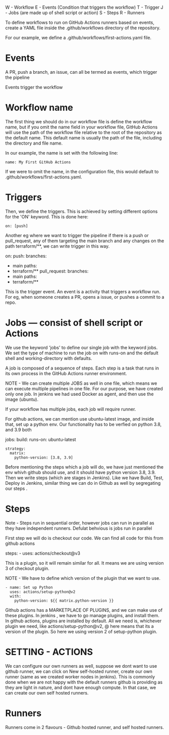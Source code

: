 

W - Workflow
E - Events (Condition that triggers the workflow)
T - Trigger
J - Jobs (are made up of shell script or action)
S - Steps
R - Runners

To define workflows to run on GitHub Actions runners based on events, create a YAML file inside the .github/workflows directory of the repository. 

For our example, we define a .github/workflows/first-actions.yaml file.

# Events 

A PR, push a branch, an issue, can all be termed as events, which trigger the pipeline

Events trigger the workflow

# Workflow name

The first thing we should do in our workflow file is define the workflow name, but if you omit the name field in your workflow file, GitHub Actions will use the path of the workflow file relative to the root of the repository as the default name. This default name is usually the path of the file, including the directory and file name.

In our example, the name is set with the following line:

    name: My First GitHub Actions

If we were to omit the name, in the configuration file, this would default to .github/workflows/first-actions.yaml.

# Triggers

Then, we define the triggers. This is achieved by setting different options for the 'ON' keyword. 
This is done here:

    on: [push]


Another eg where we want to trigger the pipeline if there is a push or pull_request, any of them targeting the main branch and any changes on the path terraform/**, we can write trigger in this way.

on:
 push:
   branches:
   - main
   paths:
   - terraform/**
 pull_request:
   branches:
   - main
   paths:
   - terraform/**


This is the trigger event. An event is a activity that triggers a workflow run. For eg, when someone creates a PR, opens a issue, or pushes a commit to a repo.


# Jobs — consist of shell script or Actions

We use the keyword 'jobs' to define our single job with the keyword jobs. We set the type of machine to run the job on with runs-on and the default shell and working-directory with defaults.

A job is composed of a sequence of steps. Each step is a task that runs in its own process in the GitHub Actions runner environment.

NOTE - We can create multiple JOBS as well in one file, which means we can execute multiple pipelines in one file. For our purpose, we have created only one job. In jenkins we had used Docker as agent, and then use the image (ubuntu).

If your workflow has multiple jobs, each job will require runner.

For github actions, we can mention use ubuntu-latest image, and inside that, set up a python env. Our functionality has to be verfied on python 3.8, and 3.9 both

jobs:
  build:
    runs-on: ubuntu-latest

    strategy:
      matrix:
        python-version: [3.8, 3.9]

Before mentioning the steps which a job will do, we have just mentioned the env whivh github should use, and it should have python version 3.8, 3.9. Then we write steps (which are stages in Jenkins). Like we have Build, Test, Deploy in Jenkins, similar thing we can do in Github as well by segregating our steps .

# Steps

Note - Steps run in sequential order, however jobs can run in parallel as they have independent runners. Defulat behvious is jobs run in parallel

First step we will do is checkout our code. We can find all code for this from github actions

   steps:
    - uses: actions/checkout@v3

This is a plugin, so it will remain similar for all. It means we are using version 3 of checkout plugin.

NOTE - We have to define which version of the plugin that we want to use.

    - name: Set up Python
      uses: actions/setup-python@v2
      with:
        python-version: ${{ matrix.python-version }}

Github actions has a MARKETPLACE OF PLUGINS, and we can make use of these plugins. In jenkins , we have to go manage plugins, and install them. In github actions, plugins are installed by default. All we need is, whichever plugin we need, like actions/setup-python@v2, @ here means that its a version of the plugin. So here we using version 2 of setup-python plugin.





# SETTING - ACTIONS

We can configure our own runners as well, suppose we dont want to use github runner, we can click on New self-hosted runner, create our own runner (same as we created worker nodes in jenkins). This is commonly done when we are not happy with the default runners github is providing as they are light in nature, and dont have enough compute. In that case, we can create our own self hosted runners.


# Runners

Runners come in 2 flavours - Github hosted runner, and self hosted runners.